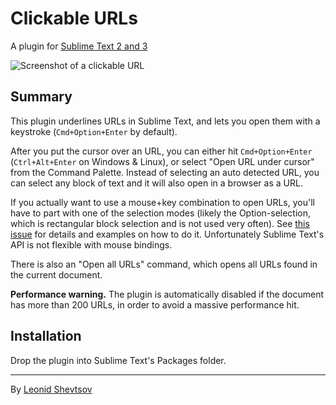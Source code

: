# Clickable URLs

A plugin for [Sublime Text 2 and 3](http://sublimetext.com)

![Screenshot of a clickable URL](https://raw.github.com/leonid-shevtsov/ClickableUrls_SublimeText2/master/screenshot.png)

## Summary

This plugin underlines URLs in Sublime Text, and lets you open them with a keystroke (`Cmd+Option+Enter` by default).

After you put the cursor over an URL, you can either hit `Cmd+Option+Enter` (`Ctrl+Alt+Enter` on Windows & Linux), or select "Open URL under cursor" from the Command Palette. Instead of selecting an auto detected URL, you can select any block of text and it will also open in a browser as a URL.

If you actually want to use a mouse+key combination to open URLs, you'll have to part with one of the selection modes (likely the Option-selection, which is rectangular block selection and is not used very often). See [this issue](https://github.com/leonid-shevtsov/ClickableUrls_SublimeText2/issues/2) for details and examples on how to do it. Unfortunately Sublime Text's API is not flexible with mouse bindings.

There is also an "Open all URLs" command, which opens all URLs found in the current document.

**Performance warning.** The plugin is automatically disabled if the document has more than 200 URLs, in order to avoid a massive performance hit.

## Installation

Drop the plugin into Sublime Text's Packages folder.

* * *

By [Leonid Shevtsov](http://leonid.shevtsov.me)
